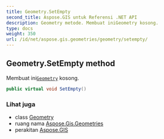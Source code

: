 ```yaml
---
title: Geometry.SetEmpty
second_title: Aspose.GIS untuk Referensi .NET API
description: Geometry metode. Membuat iniGeometry kosong.
type: docs
weight: 350
url: /id/net/aspose.gis.geometries/geometry/setempty/
---
```

## Geometry.SetEmpty method

Membuat ini[`Geometry`](../) kosong.

```csharp
public virtual void SetEmpty()
```

### Lihat juga

* class [Geometry](../)
* ruang nama [Aspose.Gis.Geometries](../../geometry/)
* perakitan [Aspose.GIS](../../../)


